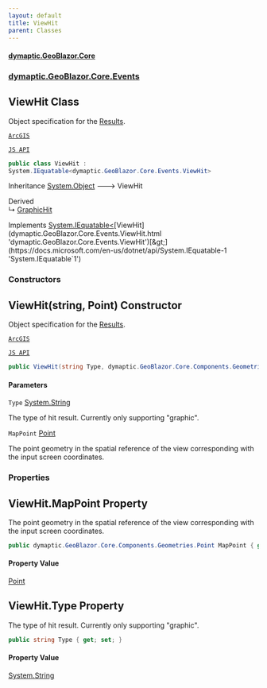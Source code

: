 ```yaml
---
layout: default
title: ViewHit
parent: Classes
---
```

#### [dymaptic.GeoBlazor.Core](index.html 'index')
### [dymaptic.GeoBlazor.Core.Events](index.html#dymaptic.GeoBlazor.Core.Events 'dymaptic.GeoBlazor.Core.Events')

## ViewHit Class

Object specification for the [Results](dymaptic.GeoBlazor.Core.Events.HitTestResult.html#dymaptic.GeoBlazor.Core.Events.HitTestResult.Results 'dymaptic.GeoBlazor.Core.Events.HitTestResult.Results').  
<a target="_blank" href="https://developers.arcgis.com/javascript/latest/api-reference/esri-views-MapView.html#ViewHit">  
    ArcGIS  
    JS API  
</a>

```csharp
public class ViewHit :
System.IEquatable<dymaptic.GeoBlazor.Core.Events.ViewHit>
```

Inheritance [System.Object](https://docs.microsoft.com/en-us/dotnet/api/System.Object 'System.Object') &#129106; ViewHit

Derived  
&#8627; [GraphicHit](dymaptic.GeoBlazor.Core.Events.GraphicHit.html 'dymaptic.GeoBlazor.Core.Events.GraphicHit')

Implements [System.IEquatable&lt;](https://docs.microsoft.com/en-us/dotnet/api/System.IEquatable-1 'System.IEquatable`1')[ViewHit](dymaptic.GeoBlazor.Core.Events.ViewHit.html 'dymaptic.GeoBlazor.Core.Events.ViewHit')[&gt;](https://docs.microsoft.com/en-us/dotnet/api/System.IEquatable-1 'System.IEquatable`1')
### Constructors

<a name='dymaptic.GeoBlazor.Core.Events.ViewHit.ViewHit(string,dymaptic.GeoBlazor.Core.Components.Geometries.Point)'></a>

## ViewHit(string, Point) Constructor

Object specification for the [Results](dymaptic.GeoBlazor.Core.Events.HitTestResult.html#dymaptic.GeoBlazor.Core.Events.HitTestResult.Results 'dymaptic.GeoBlazor.Core.Events.HitTestResult.Results').  
<a target="_blank" href="https://developers.arcgis.com/javascript/latest/api-reference/esri-views-MapView.html#ViewHit">  
    ArcGIS  
    JS API  
</a>

```csharp
public ViewHit(string Type, dymaptic.GeoBlazor.Core.Components.Geometries.Point MapPoint);
```
#### Parameters

<a name='dymaptic.GeoBlazor.Core.Events.ViewHit.ViewHit(string,dymaptic.GeoBlazor.Core.Components.Geometries.Point).Type'></a>

`Type` [System.String](https://docs.microsoft.com/en-us/dotnet/api/System.String 'System.String')

The type of hit result. Currently only supporting "graphic".

<a name='dymaptic.GeoBlazor.Core.Events.ViewHit.ViewHit(string,dymaptic.GeoBlazor.Core.Components.Geometries.Point).MapPoint'></a>

`MapPoint` [Point](dymaptic.GeoBlazor.Core.Components.Geometries.Point.html 'dymaptic.GeoBlazor.Core.Components.Geometries.Point')

The point geometry in the spatial reference of the view corresponding with the input screen coordinates.
### Properties

<a name='dymaptic.GeoBlazor.Core.Events.ViewHit.MapPoint'></a>

## ViewHit.MapPoint Property

The point geometry in the spatial reference of the view corresponding with the input screen coordinates.

```csharp
public dymaptic.GeoBlazor.Core.Components.Geometries.Point MapPoint { get; set; }
```

#### Property Value
[Point](dymaptic.GeoBlazor.Core.Components.Geometries.Point.html 'dymaptic.GeoBlazor.Core.Components.Geometries.Point')

<a name='dymaptic.GeoBlazor.Core.Events.ViewHit.Type'></a>

## ViewHit.Type Property

The type of hit result. Currently only supporting "graphic".

```csharp
public string Type { get; set; }
```

#### Property Value
[System.String](https://docs.microsoft.com/en-us/dotnet/api/System.String 'System.String')
